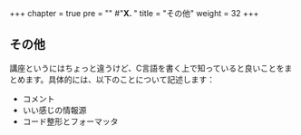 +++
chapter = true
pre = "" #"<b>X. </b>"
title = "その他"
weight = 32
+++

## その他

講座というにはちょっと違うけど、C言語を書く上で知っていると良いことをまとめます。具体的には、以下のことについて記述します：

- コメント
- いい感じの情報源
- コード整形とフォーマッタ
